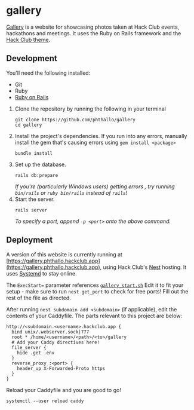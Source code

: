 # gallery

[Gallery](https://gallery.phthallo.hackclub.app) is a website for showcasing photos taken at Hack Club events, hackathons and meetings. It uses the Ruby on Rails framework and the [Hack Club theme](https://github.com/hackclub/css).

## Development

You'll need the following installed: 

- Git 
- Ruby
- [Ruby on Rails](https://guides.rubyonrails.org/getting_started.html) 

1. Clone the repository by running the following in your terminal
    ```
    git clone https://github.com/phthallo/gallery
    cd gallery
    ```
2. Install the project's dependencies. If you run into any errors, manually install the gem that's causing errors using `gem install <package>`
    ```
    bundle install
    ```
3. Set up the database.
    ```
    rails db:prepare
    ```
    *If you're (particularly Windows users) getting errors , try running `bin/rails` or `ruby bin/rails` instead of `rails`!*
4. Start the server.
    ```
    rails server
    ```
    *To specify a port, append `-p <port>` onto the above command.*

## Deployment

A version of this website is currently running at [https://gallery.phthallo.hackclub.app](https://gallery.phthallo.hackclub.app), using Hack Club's [Nest](https://guides.rubyonrails.org/getting_started.html) hosting. It uses [Systemd](https://guides.hackclub.app/index.php/Systemd) to stay online.

The `ExecStart=` parameter references [`gallery_start.sh`](/gallerystart.sh) Edit it to fit your setup - make sure to run `nest get_port` to check for free ports! Fill out the rest of the file as directed.

After running `nest subdomain add <subdomain>` (if applicable), edit the contents of your Caddyfile. The parts relevant to this project are below:
```
http://<subdomain.<username>.hackclub.app {
  bind unix/.webserver.sock|777
  root * /home/<username>/<path>/<to>/gallery
  # Add your Caddy directives here!
  file_server {
    hide .get .env
  }
  reverse_proxy :<port> {
    header_up X-Forwarded-Proto https 
  }
}
```
Reload your Caddyfile and you are good to go!
```
systemctl --user reload caddy 
``` 
